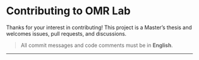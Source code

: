 # Contributing to OMR Lab

Thanks for your interest in contributing! This project is a Master’s thesis and welcomes issues, pull requests, and discussions.

> All commit messages and code comments must be in **English**.

---
